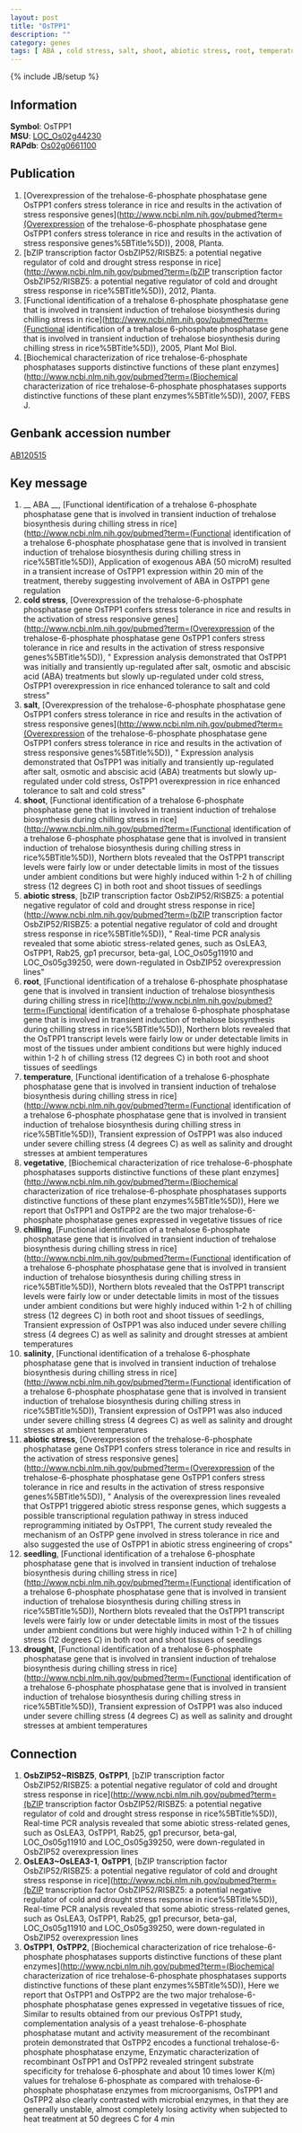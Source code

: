 ```yaml
---
layout: post
title: "OsTPP1"
description: ""
category: genes
tags: [ ABA , cold stress, salt, shoot, abiotic stress, root, temperature, vegetative, chilling, salinity, seedling, drought]
---
```

{% include JB/setup %}

## Information
__Symbol__: OsTPP1  
__MSU__: [LOC_Os02g44230](http://rice.plantbiology.msu.edu/cgi-bin/ORF_infopage.cgi?orf=LOC_Os02g44230)  
__RAPdb__: [Os02g0661100](http://rapdb.dna.affrc.go.jp/viewer/gbrowse_details/irgsp1?name=Os02g0661100)  

## Publication
1. [Overexpression of the trehalose-6-phosphate phosphatase gene OsTPP1 confers stress tolerance in rice and results in the activation of stress responsive genes](http://www.ncbi.nlm.nih.gov/pubmed?term=(Overexpression of the trehalose-6-phosphate phosphatase gene OsTPP1 confers stress tolerance in rice and results in the activation of stress responsive genes%5BTitle%5D)), 2008, Planta.
2. [bZIP transcription factor OsbZIP52/RISBZ5: a potential negative regulator of cold and drought stress response in rice](http://www.ncbi.nlm.nih.gov/pubmed?term=(bZIP transcription factor OsbZIP52/RISBZ5: a potential negative regulator of cold and drought stress response in rice%5BTitle%5D)), 2012, Planta.
3. [Functional identification of a trehalose 6-phosphate phosphatase gene that is involved in transient induction of trehalose biosynthesis during chilling stress in rice](http://www.ncbi.nlm.nih.gov/pubmed?term=(Functional identification of a trehalose 6-phosphate phosphatase gene that is involved in transient induction of trehalose biosynthesis during chilling stress in rice%5BTitle%5D)), 2005, Plant Mol Biol.
4. [Biochemical characterization of rice trehalose-6-phosphate phosphatases supports distinctive functions of these plant enzymes](http://www.ncbi.nlm.nih.gov/pubmed?term=(Biochemical characterization of rice trehalose-6-phosphate phosphatases supports distinctive functions of these plant enzymes%5BTitle%5D)), 2007, FEBS J.

## Genbank accession number
[AB120515](http://www.ncbi.nlm.nih.gov/nuccore/AB120515)

## Key message
1. __ ABA __, [Functional identification of a trehalose 6-phosphate phosphatase gene that is involved in transient induction of trehalose biosynthesis during chilling stress in rice](http://www.ncbi.nlm.nih.gov/pubmed?term=(Functional identification of a trehalose 6-phosphate phosphatase gene that is involved in transient induction of trehalose biosynthesis during chilling stress in rice%5BTitle%5D)),  Application of exogenous ABA (50 microM) resulted in a transient increase of OsTPP1 expression within 20 min of the treatment, thereby suggesting involvement of ABA in OsTPP1 gene regulation
2. __cold stress__, [Overexpression of the trehalose-6-phosphate phosphatase gene OsTPP1 confers stress tolerance in rice and results in the activation of stress responsive genes](http://www.ncbi.nlm.nih.gov/pubmed?term=(Overexpression of the trehalose-6-phosphate phosphatase gene OsTPP1 confers stress tolerance in rice and results in the activation of stress responsive genes%5BTitle%5D)), " Expression analysis demonstrated that OsTPP1 was initially and transiently up-regulated after salt, osmotic and abscisic acid (ABA) treatments but slowly up-regulated under cold stress, OsTPP1 overexpression in rice enhanced tolerance to salt and cold stress"
3. __salt__, [Overexpression of the trehalose-6-phosphate phosphatase gene OsTPP1 confers stress tolerance in rice and results in the activation of stress responsive genes](http://www.ncbi.nlm.nih.gov/pubmed?term=(Overexpression of the trehalose-6-phosphate phosphatase gene OsTPP1 confers stress tolerance in rice and results in the activation of stress responsive genes%5BTitle%5D)), " Expression analysis demonstrated that OsTPP1 was initially and transiently up-regulated after salt, osmotic and abscisic acid (ABA) treatments but slowly up-regulated under cold stress, OsTPP1 overexpression in rice enhanced tolerance to salt and cold stress"
4. __shoot__, [Functional identification of a trehalose 6-phosphate phosphatase gene that is involved in transient induction of trehalose biosynthesis during chilling stress in rice](http://www.ncbi.nlm.nih.gov/pubmed?term=(Functional identification of a trehalose 6-phosphate phosphatase gene that is involved in transient induction of trehalose biosynthesis during chilling stress in rice%5BTitle%5D)),  Northern blots revealed that the OsTPP1 transcript levels were fairly low or under detectable limits in most of the tissues under ambient conditions but were highly induced within 1-2 h of chilling stress (12 degrees C) in both root and shoot tissues of seedlings
5. __abiotic stress__, [bZIP transcription factor OsbZIP52/RISBZ5: a potential negative regulator of cold and drought stress response in rice](http://www.ncbi.nlm.nih.gov/pubmed?term=(bZIP transcription factor OsbZIP52/RISBZ5: a potential negative regulator of cold and drought stress response in rice%5BTitle%5D)), " Real-time PCR analysis revealed that some abiotic stress-related genes, such as OsLEA3, OsTPP1, Rab25, gp1 precursor, beta-gal, LOC_Os05g11910 and LOC_Os05g39250, were down-regulated in OsbZIP52 overexpression lines"
6. __root__, [Functional identification of a trehalose 6-phosphate phosphatase gene that is involved in transient induction of trehalose biosynthesis during chilling stress in rice](http://www.ncbi.nlm.nih.gov/pubmed?term=(Functional identification of a trehalose 6-phosphate phosphatase gene that is involved in transient induction of trehalose biosynthesis during chilling stress in rice%5BTitle%5D)),  Northern blots revealed that the OsTPP1 transcript levels were fairly low or under detectable limits in most of the tissues under ambient conditions but were highly induced within 1-2 h of chilling stress (12 degrees C) in both root and shoot tissues of seedlings
7. __temperature__, [Functional identification of a trehalose 6-phosphate phosphatase gene that is involved in transient induction of trehalose biosynthesis during chilling stress in rice](http://www.ncbi.nlm.nih.gov/pubmed?term=(Functional identification of a trehalose 6-phosphate phosphatase gene that is involved in transient induction of trehalose biosynthesis during chilling stress in rice%5BTitle%5D)),  Transient expression of OsTPP1 was also induced under severe chilling stress (4 degrees C) as well as salinity and drought stresses at ambient temperatures
8. __vegetative__, [Biochemical characterization of rice trehalose-6-phosphate phosphatases supports distinctive functions of these plant enzymes](http://www.ncbi.nlm.nih.gov/pubmed?term=(Biochemical characterization of rice trehalose-6-phosphate phosphatases supports distinctive functions of these plant enzymes%5BTitle%5D)),  Here we report that OsTPP1 and OsTPP2 are the two major trehalose-6-phosphate phosphatase genes expressed in vegetative tissues of rice
9. __chilling__, [Functional identification of a trehalose 6-phosphate phosphatase gene that is involved in transient induction of trehalose biosynthesis during chilling stress in rice](http://www.ncbi.nlm.nih.gov/pubmed?term=(Functional identification of a trehalose 6-phosphate phosphatase gene that is involved in transient induction of trehalose biosynthesis during chilling stress in rice%5BTitle%5D)),  Northern blots revealed that the OsTPP1 transcript levels were fairly low or under detectable limits in most of the tissues under ambient conditions but were highly induced within 1-2 h of chilling stress (12 degrees C) in both root and shoot tissues of seedlings, Transient expression of OsTPP1 was also induced under severe chilling stress (4 degrees C) as well as salinity and drought stresses at ambient temperatures
10. __salinity__, [Functional identification of a trehalose 6-phosphate phosphatase gene that is involved in transient induction of trehalose biosynthesis during chilling stress in rice](http://www.ncbi.nlm.nih.gov/pubmed?term=(Functional identification of a trehalose 6-phosphate phosphatase gene that is involved in transient induction of trehalose biosynthesis during chilling stress in rice%5BTitle%5D)),  Transient expression of OsTPP1 was also induced under severe chilling stress (4 degrees C) as well as salinity and drought stresses at ambient temperatures
11. __abiotic stress__, [Overexpression of the trehalose-6-phosphate phosphatase gene OsTPP1 confers stress tolerance in rice and results in the activation of stress responsive genes](http://www.ncbi.nlm.nih.gov/pubmed?term=(Overexpression of the trehalose-6-phosphate phosphatase gene OsTPP1 confers stress tolerance in rice and results in the activation of stress responsive genes%5BTitle%5D)), " Analysis of the overexpression lines revealed that OsTPP1 triggered abiotic stress response genes, which suggests a possible transcriptional regulation pathway in stress induced reprogramming initiated by OsTPP1, The current study revealed the mechanism of an OsTPP gene involved in stress tolerance in rice and also suggested the use of OsTPP1 in abiotic stress engineering of crops"
12. __seedling__, [Functional identification of a trehalose 6-phosphate phosphatase gene that is involved in transient induction of trehalose biosynthesis during chilling stress in rice](http://www.ncbi.nlm.nih.gov/pubmed?term=(Functional identification of a trehalose 6-phosphate phosphatase gene that is involved in transient induction of trehalose biosynthesis during chilling stress in rice%5BTitle%5D)),  Northern blots revealed that the OsTPP1 transcript levels were fairly low or under detectable limits in most of the tissues under ambient conditions but were highly induced within 1-2 h of chilling stress (12 degrees C) in both root and shoot tissues of seedlings
13. __drought__, [Functional identification of a trehalose 6-phosphate phosphatase gene that is involved in transient induction of trehalose biosynthesis during chilling stress in rice](http://www.ncbi.nlm.nih.gov/pubmed?term=(Functional identification of a trehalose 6-phosphate phosphatase gene that is involved in transient induction of trehalose biosynthesis during chilling stress in rice%5BTitle%5D)),  Transient expression of OsTPP1 was also induced under severe chilling stress (4 degrees C) as well as salinity and drought stresses at ambient temperatures

## Connection
1. __OsbZIP52~RISBZ5__, __OsTPP1__, [bZIP transcription factor OsbZIP52/RISBZ5: a potential negative regulator of cold and drought stress response in rice](http://www.ncbi.nlm.nih.gov/pubmed?term=(bZIP transcription factor OsbZIP52/RISBZ5: a potential negative regulator of cold and drought stress response in rice%5BTitle%5D)),  Real-time PCR analysis revealed that some abiotic stress-related genes, such as OsLEA3, OsTPP1, Rab25, gp1 precursor, beta-gal, LOC_Os05g11910 and LOC_Os05g39250, were down-regulated in OsbZIP52 overexpression lines
2. __OsLEA3~OsLEA3-1__, __OsTPP1__, [bZIP transcription factor OsbZIP52/RISBZ5: a potential negative regulator of cold and drought stress response in rice](http://www.ncbi.nlm.nih.gov/pubmed?term=(bZIP transcription factor OsbZIP52/RISBZ5: a potential negative regulator of cold and drought stress response in rice%5BTitle%5D)),  Real-time PCR analysis revealed that some abiotic stress-related genes, such as OsLEA3, OsTPP1, Rab25, gp1 precursor, beta-gal, LOC_Os05g11910 and LOC_Os05g39250, were down-regulated in OsbZIP52 overexpression lines
3. __OsTPP1__, __OsTPP2__, [Biochemical characterization of rice trehalose-6-phosphate phosphatases supports distinctive functions of these plant enzymes](http://www.ncbi.nlm.nih.gov/pubmed?term=(Biochemical characterization of rice trehalose-6-phosphate phosphatases supports distinctive functions of these plant enzymes%5BTitle%5D)),  Here we report that OsTPP1 and OsTPP2 are the two major trehalose-6-phosphate phosphatase genes expressed in vegetative tissues of rice, Similar to results obtained from our previous OsTPP1 study, complementation analysis of a yeast trehalose-6-phosphate phosphatase mutant and activity measurement of the recombinant protein demonstrated that OsTPP2 encodes a functional trehalose-6-phosphate phosphatase enzyme, Enzymatic characterization of recombinant OsTPP1 and OsTPP2 revealed stringent substrate specificity for trehalose 6-phosphate and about 10 times lower K(m) values for trehalose 6-phosphate as compared with trehalose-6-phosphate phosphatase enzymes from microorganisms, OsTPP1 and OsTPP2 also clearly contrasted with microbial enzymes, in that they are generally unstable, almost completely losing activity when subjected to heat treatment at 50 degrees C for 4 min


